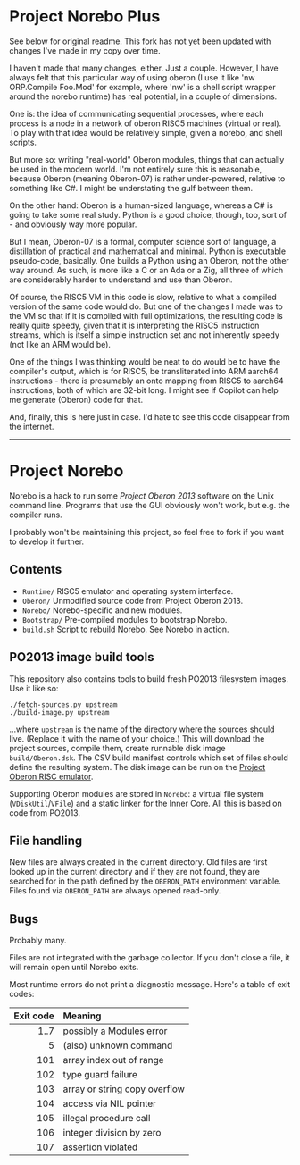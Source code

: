 # Project Norebo Plus

See below for original readme. This fork has not yet been updated with changes I've made in my copy over time.

I haven't made that many changes, either. Just a couple. However, I have always felt that this particular
way of using oberon (I use it like 'nw ORP.Compile Foo.Mod' for example, where 'nw' is a shell script
wrapper around the norebo runtime) has real potential, in a couple of dimensions.

One is: the idea of communicating sequential processes, where each process is a node in a network of oberon
RISC5 machines (virtual or real). To play with that idea would be relatively simple, given a norebo, and
shell scripts.

But more so: writing "real-world" Oberon modules, things that can actually be used in the modern world. I'm
not entirely sure this is reasonable, because Oberon (meaning Oberon-07) is rather under-powered, relative
to something like C#. I might be understating the gulf between them.

On the other hand: Oberon is a human-sized language, whereas a C# is going to take some real study. Python is
a good choice, though, too, sort of - and obviously way more popular. 

But I mean, Oberon-07 is a formal, computer science sort of language, a distillation
of practical and mathematical and minimal. Python is executable pseudo-code, basically. One builds a Python using
an Oberon, not the other way around. As such, is more like a C or an Ada or a Zig, all three of which are considerably
harder to understand and use than Oberon.

Of course, the RISC5 VM in this code is slow, relative to what a compiled version of the same code would do. But one
of the changes I made was to the VM so that if it is compiled with full optimizations, the resulting code is really
quite speedy, given that it is interpreting the RISC5 instruction streams, which is itself a simple instruction set
and not inherently speedy (not like an ARM would be).

One of the things I was thinking would be neat to do would be to have the compiler's output, which is for RISC5, be
transliterated into ARM aarch64 instructions - there is presumably an onto mapping from RISC5 to aarch64 instructions,
both of which are 32-bit long. I might see if Copilot can help me generate (Oberon) code for that.

And, finally, this is here just in case. I'd hate to see this code disappear from the internet.

---

# Project Norebo

Norebo is a hack to run some _Project Oberon 2013_ software on the
Unix command line. Programs that use the GUI obviously won't work, but
e.g. the compiler runs.

I probably won't be maintaining this project, so feel free to fork
if you want to develop it further.

## Contents

* `Runtime/` RISC5 emulator and operating system interface.
* `Oberon/` Unmodified source code from Project Oberon 2013.
* `Norebo/` Norebo-specific and new modules.
* `Bootstrap/` Pre-compiled modules to bootstrap Norebo.
* `build.sh` Script to rebuild Norebo. See Norebo in action.

## PO2013 image build tools

This repository also contains tools to build fresh PO2013 filesystem
images.  Use it like so:

    ./fetch-sources.py upstream
    ./build-image.py upstream

...where `upstream` is the name of the directory where the sources
should live.  (Replace it with the name of your choice.) This will
download the project sources, compile them, create runnable disk image
`build/Oberon.dsk`.  The CSV build manifest controls which set of
files should define the resulting system.  The disk image can be run
on the [Project Oberon RISC emulator].

Supporting Oberon modules are stored in `Norebo`: a virtual file
system (`VDiskUtil`/`VFile`) and a static linker for the Inner Core.
All this is based on code from PO2013.

## File handling

New files are always created in the current directory. Old files are
first looked up in the current directory and if they are not found,
they are searched for in the path defined by the `OBERON_PATH`
environment variable. Files found via `OBERON_PATH` are always opened
read-only.

## Bugs

Probably many.

Files are not integrated with the garbage collector. If you don't
close a file, it will remain open until Norebo exits.

Most runtime errors do not print a diagnostic message. Here's a table
of exit codes:

 Exit code | Meaning
----------:|:------------------------------
      1..7 | possibly a Modules error
         5 | (also) unknown command
       101 | array index out of range
       102 | type guard failure
       103 | array or string copy overflow
       104 | access via NIL pointer
       105 | illegal procedure call
       106 | integer division by zero
       107 | assertion violated

[Project Oberon RISC emulator]: https://github.com/pdewacht/oberon-risc-emu
